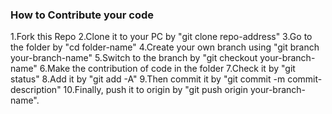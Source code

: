 ### How to Contribute your code
1.Fork this Repo
2.Clone it to your PC by "git clone repo-address"
3.Go to the folder by "cd folder-name"
4.Create your own branch using "git branch your-branch-name"
5.Switch to the branch by "git checkout your-branch-name"
6.Make the contribution of code in the folder
7.Check it by "git status"
8.Add it by "git add -A"
9.Then commit it by "git commit -m commit-description"
10.Finally, push it to origin by "git push origin your-branch-name".
